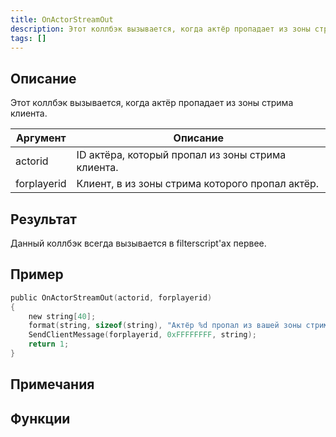 ```yaml
---
title: OnActorStreamOut
description: Этот коллбэк вызывается, когда актёр пропадает из зоны стрима клиента.
tags: []
---
```


<VersionWarn name='callback' version='SA-MP 0.3.7' />

## Описание

Этот коллбэк вызывается, когда актёр пропадает из зоны стрима клиента.

| Аргумент    | Описание                                          |
| ----------- | ------------------------------------------------- |
| actorid     | ID актёра, который пропал из зоны стрима клиента. |
| forplayerid | Клиент, в из зоны стрима которого пропал актёр.   |

## Результат

Данный коллбэк всегда вызывается в filterscript'ах первее.

## Пример

```c
public OnActorStreamOut(actorid, forplayerid)
{
    new string[40];
    format(string, sizeof(string), "Актёр %d пропал из вашей зоны стрима.", actorid);
    SendClientMessage(forplayerid, 0xFFFFFFFF, string);
    return 1;
}
```

## Примечания

<TipNPCCallbacks />

## Функции
